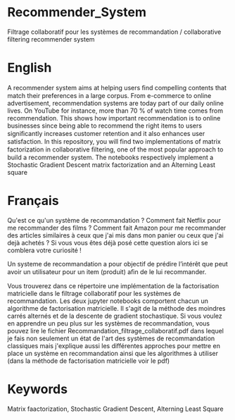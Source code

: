 # Recommender_System
Filtrage collaboratif pour les systèmes de recommandation / collaborative filtering recommender system

# English 

A recommender system aims at helping users ﬁnd compelling contents that match their preferences in a large corpus. From e-commerce to online advertisement, recommendation systems are today part of our daily online lives. On YouTube for instance, more than 70 % of watch time comes from recommendation. This shows how important recommendation is to online businesses since being able to recommend the right items to users signiﬁcantly increases customer retention and it also enhances user satisfaction. In this repository, you will find two implementations of matrix factorization in collaborative ﬁltering, one of the most popular approach to build a recommender system. The notebooks respectively implement a Stochastic Gradient Descent matrix factorization and an Alterning Least square

# Français
Qu'est ce qu'un système de recommandation ? Comment fait Netflix pour me recommander des films ? Comment fait Amazon pour me recommander des articles similaires à ceux que j'ai mis dans mon panier ou ceux que j'ai dejà achetés ? Si vous vous êtes déjà posé cette question alors ici se comblera votre curiosité !

Un systeme de recommandation a pour objectif de prédire l’intérêt que peut avoir un utilisateur pour un item (produit) aﬁn de le lui recommander. 

Vous trouverez dans ce répertoire une implémentation de la factorisation matricielle dans le filtrage collaboratif pour les systèmes de recommandation. Les deux jupyter notebooks comportent chacun un algorithme de factorisation matricielle. Il s'agit de la méthode des moindres carrés alternés  et de la descente de gradient stochastique. Si vous voulez en apprendre un peu plus sur les systèmes de recommandation, vous pouvez lire le fichier Recommandation_filtrage_collaboratif.pdf dans lequel je fais non seulement un état de l'art des systèmes de recommandation classiques mais j'explique aussi les différentes approches pour mettre en place un système en recommandation ainsi que les algorithmes à utiliser (dans la méthode de factorisation matricielle voir le pdf)


# Keywords
Matrix faactorization, Stochastic Gradient Descent, Alterning Least Square


 
